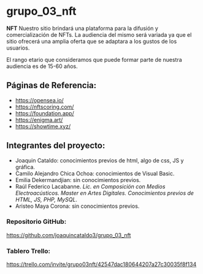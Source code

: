 # grupo_03_nft

**NFT**
Nuestro sitio brindará una plataforma para la difusión y comercialización de NFTs. La audiencia del mismo será variada ya que el sitio ofrecerá una amplia oferta que se adaptara a los gustos de los usuarios.

El rango etario que consideramos que puede formar parte de nuestra audiencia es de 15-60 años.

## Páginas de Referencia:
- https://opensea.io/
- https://nftscoring.com/
- https://foundation.app/
- https://enigma.art/
- https://showtime.xyz/

## Integrantes del proyecto:
- Joaquin Cataldo: conocimientos previos de html, algo de css, JS y gráfica.
- Camilo Alejandro Chica Ochoa: conocimientos de Visual Basic.
- Emilia Dekermandjian: sin conocimientos previos.
- Raúl Federico Lacabanne. *Lic. en Composición con Medios Electroacústicos. Master en Artes Digitales. Conocimientos previos de HTML, JS, PHP, MySQL*.
- Aristeo Maya Corona: sin conocimientos previos.

### Repositorio GitHub:
https://github.com/joaquincataldo3/grupo_03_nft

### Tablero Trello:
https://trello.com/invite/grupo03nft/42547dac180644207a27c30035f8f134
